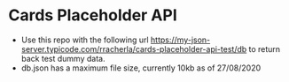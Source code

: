 # Cards Placeholder API

- Use this repo with the following url https://my-json-server.typicode.com/rracherla/cards-placeholder-api-test/db to return back test dummy data.
- db.json has a maximum file size, currently 10kb as of 27/08/2020
